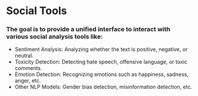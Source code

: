 # Social Tools


### The goal is to provide a unified interface to interact with various social analysis tools like:

* Sentiment Analysis: Analyzing whether the text is positive, negative, or neutral.
* Toxicity Detection: Detecting hate speech, offensive language, or toxic comments.
* Emotion Detection: Recognizing emotions such as happiness, sadness, anger, etc.
* Other NLP Models: Gender bias detection, misinformation detection, etc.